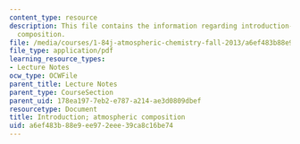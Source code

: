 ```yaml
---
content_type: resource
description: This file contains the information regarding introduction-atmospheric
  composition.
file: /media/courses/1-84j-atmospheric-chemistry-fall-2013/a6ef483b88e9ee972eee39ca8c16be74_MIT1_84JF13_Lec1_intro.pdf
file_type: application/pdf
learning_resource_types:
- Lecture Notes
ocw_type: OCWFile
parent_title: Lecture Notes
parent_type: CourseSection
parent_uid: 178ea197-7eb2-e787-a214-ae3d0809dbef
resourcetype: Document
title: Introduction; atmospheric composition
uid: a6ef483b-88e9-ee97-2eee-39ca8c16be74
---
```

